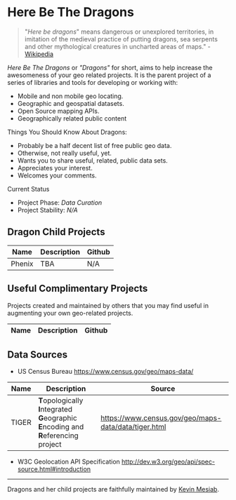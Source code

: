# Here Be The Dragons

> "*Here be dragons*" means dangerous or unexplored territories, in imitation of the medieval practice of putting dragons, sea serpents and other mythological creatures in uncharted areas of maps." - [Wikipedia](http://en.wikipedia.org/wiki/Here_be_dragons)

*Here Be The Dragons* or *"Dragons"* for short, aims to help increase the awesomeness of your geo related projects.  It is the parent project of a series of libraries and tools for developing or working with:

* Mobile and non mobile geo locating.
* Geographic and geospatial datasets.  
* Open Source mapping APIs.
* Geographically related public content 

Things You Should Know About Dragons:

* Probably be a half decent list of free public geo data.
* Otherwise, not really useful, yet. 
* Wants you to share useful, related, public data sets.
* Appreciates your interest.
* Welcomes your comments.

Current Status

* Project Phase: *Data Curation*
* Project Stability: *N/A*

## Dragon Child Projects

| Name | Description | Github |
|--------|--------------|---------|
| Phenix | TBA | N/A |


## Useful Complimentary Projects
Projects created and maintained by others that you may find useful in augmenting your own geo-related projects.

| Name | Description | Github |
|--------|--------------|---------|

## Data Sources

* US Census Bureau
https://www.census.gov/geo/maps-data/

|Name | Description | Source |
|-----|-------------|---------|
TIGER | **T**opologically **I**ntegrated **G**eographic **E**ncoding and **R**eferencing project | https://www.census.gov/geo/maps-data/data/tiger.html|   

* W3C Geolocation API Specification
http://dev.w3.org/geo/api/spec-source.html#introduction

---
Dragons and her child projects are faithfully maintained by [Kevin Mesiab](https://github.com/kevinmesiab).

